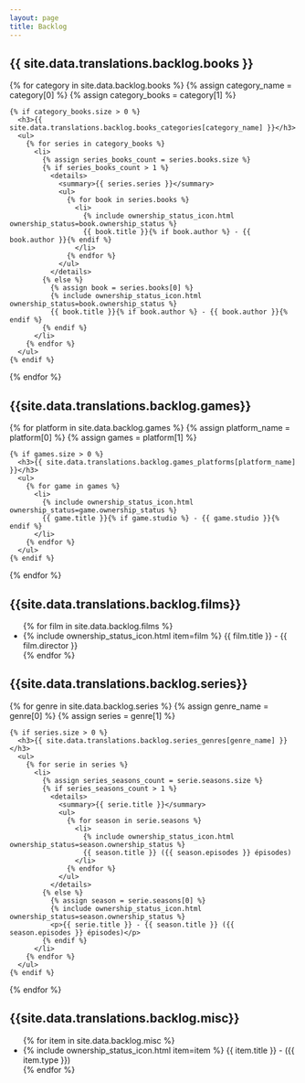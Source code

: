 ```yaml
---
layout: page
title: Backlog
---
```


<div class="backlog-section books-section">
  <h2><i class="fa-solid fa-book category-icon book-icon"></i> {{ site.data.translations.backlog.books }}</h2>

  {% for category in site.data.backlog.books %}
    {% assign category_name = category[0] %}
    {% assign category_books = category[1] %}
    
    {% if category_books.size > 0 %}
      <h3>{{ site.data.translations.backlog.books_categories[category_name] }}</h3>
      <ul>
        {% for series in category_books %}
          <li>
            {% assign series_books_count = series.books.size %}
            {% if series_books_count > 1 %}
              <details>
                <summary>{{ series.series }}</summary>
                <ul>
                  {% for book in series.books %}
                    <li>
                      {% include ownership_status_icon.html ownership_status=book.ownership_status %}
                      {{ book.title }}{% if book.author %} - {{ book.author }}{% endif %}
                    </li>
                  {% endfor %}
                </ul>
              </details>
            {% else %}
              {% assign book = series.books[0] %}
              {% include ownership_status_icon.html ownership_status=book.ownership_status %}
              {{ book.title }}{% if book.author %} - {{ book.author }}{% endif %}
            {% endif %}
          </li>
        {% endfor %}
      </ul>
    {% endif %}
  {% endfor %}
</div>

<div class="backlog-section games-section">
  <h2><i class="fa-solid fa-gamepad category-icon game-icon"></i>  {{site.data.translations.backlog.games}}</h2>
{% for platform in site.data.backlog.games %}
    {% assign platform_name = platform[0] %}
    {% assign games = platform[1] %}

    {% if games.size > 0 %}
      <h3>{{ site.data.translations.backlog.games_platforms[platform_name] }}</h3>
      <ul>
        {% for game in games %}
          <li>
            {% include ownership_status_icon.html ownership_status=game.ownership_status %}
            {{ game.title }}{% if game.studio %} - {{ game.studio }}{% endif %}
          </li>
        {% endfor %}
      </ul>
    {% endif %}
  {% endfor %}
</div>

<div class="backlog-section films-section">
  <h2> <i class="fa-solid fa-film category-icon film-icon"></i> {{site.data.translations.backlog.films}}</h2>
  <ul>
    {% for film in site.data.backlog.films %}
      <li>
        {% include ownership_status_icon.html item=film %}
        {{ film.title }} - {{ film.director }}
      </li>
    {% endfor %}
  </ul>
</div>

<div class="backlog-section series-section">
  <h2><i class="fa-solid fa-tv category-icon series-icon"></i>  {{site.data.translations.backlog.series}}</h2>
  
  {% for genre in site.data.backlog.series %}
    {% assign genre_name = genre[0] %}
    {% assign series = genre[1] %}

    {% if series.size > 0 %}
      <h3>{{ site.data.translations.backlog.series_genres[genre_name] }}</h3>
      <ul>
        {% for serie in series %}
          <li>
            {% assign series_seasons_count = serie.seasons.size %}
            {% if series_seasons_count > 1 %}
              <details>
                <summary>{{ serie.title }}</summary>
                <ul>
                  {% for season in serie.seasons %}
                    <li>
                      {% include ownership_status_icon.html ownership_status=season.ownership_status %}
                      {{ season.title }} ({{ season.episodes }} épisodes)
                    </li>
                  {% endfor %}
                </ul>
              </details>
            {% else %}
              {% assign season = serie.seasons[0] %}
              {% include ownership_status_icon.html ownership_status=season.ownership_status %}
              <p>{{ serie.title }} - {{ season.title }} ({{ season.episodes }} épisodes)</p>
            {% endif %}
          </li>
        {% endfor %}
      </ul>
    {% endif %}
  {% endfor %}
</div>

<div class="backlog-section misc-section">
  <h2> <i class="fa-solid fa-star category-icon default-icon"></i> {{site.data.translations.backlog.misc}}</h2>
  <ul>
    {% for item in site.data.backlog.misc %}
      <li>
        {% include ownership_status_icon.html item=item %}
        {{ item.title }} - ({{ item.type }})
      </li>
    {% endfor %}
  </ul>
</div>
